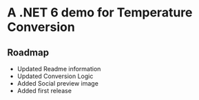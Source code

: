 # A .NET 6 demo for Temperature Conversion

## Roadmap
* Updated Readme information
* Updated Conversion Logic
* Added Social preview image
* Added first release
